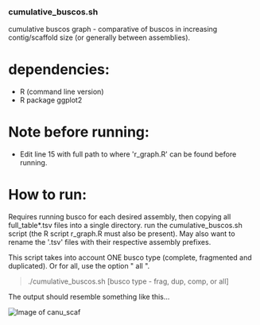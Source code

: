 ### cumulative_buscos.sh

cumulative buscos graph - comparative of buscos in increasing contig/scaffold size (or generally between assemblies).

# dependencies:
- R (command line version)
- R package ggplot2

# Note before running:
- Edit line 15 with full path to where 'r_graph.R' can be found before running.

# How to run:
Requires running busco for each desired assembly, then copying all full_table*.tsv files into a single directory.
run the cumulative_buscos.sh script (the R script r_graph.R must also be present). May also want to rename the '.tsv' 
files with their respective assembly prefixes.

This script takes into account ONE busco type (complete, fragmented and duplicated). Or for all, use the option " all ".

 >  ./cumulative_buscos.sh [busco type - frag, dup, comp, or all]

The output should resemble something like this...

![Image of canu_scaf](https://github.com/hlmwhite/PhD_scripts/blob/master/canu_scaf.png)
